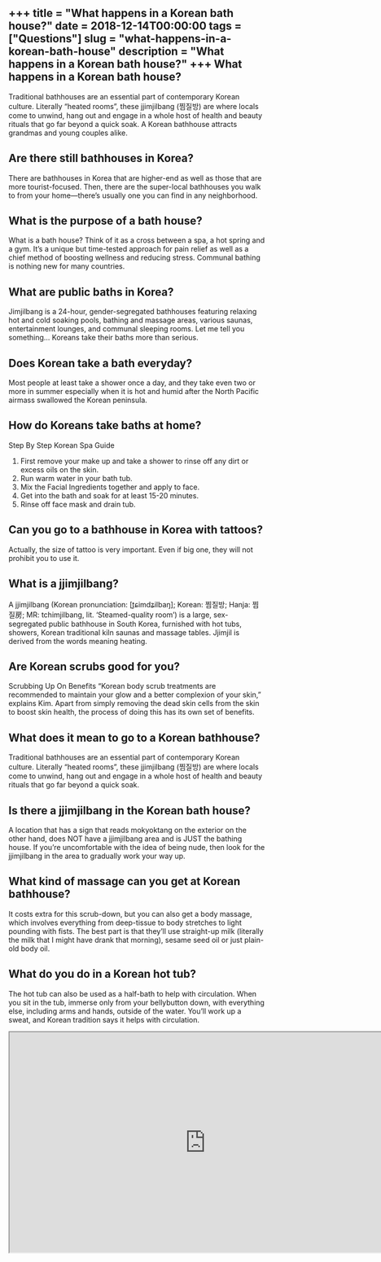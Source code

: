 +++
title = "What happens in a Korean bath house?"
date = 2018-12-14T00:00:00
tags = ["Questions"]
slug = "what-happens-in-a-korean-bath-house"
description = "What happens in a Korean bath house?"
+++
What happens in a Korean bath house?
------------------------------------

Traditional bathhouses are an essential part of contemporary Korean culture. Literally “heated rooms”, these jjimjilbang (찜질방) are where locals come to unwind, hang out and engage in a whole host of health and beauty rituals that go far beyond a quick soak. A Korean bathhouse attracts grandmas and young couples alike.

Are there still bathhouses in Korea?
------------------------------------

There are bathhouses in Korea that are higher-end as well as those that are more tourist-focused. Then, there are the super-local bathhouses you walk to from your home—there’s usually one you can find in any neighborhood.

What is the purpose of a bath house?
------------------------------------

What is a bath house? Think of it as a cross between a spa, a hot spring and a gym. It’s a unique but time-tested approach for pain relief as well as a chief method of boosting wellness and reducing stress. Communal bathing is nothing new for many countries.

What are public baths in Korea?
-------------------------------

Jimjilbang is a 24-hour, gender-segregated bathhouses featuring relaxing hot and cold soaking pools, bathing and massage areas, various saunas, entertainment lounges, and communal sleeping rooms. Let me tell you something… Koreans take their baths more than serious.

Does Korean take a bath everyday?
---------------------------------

Most people at least take a shower once a day, and they take even two or more in summer especially when it is hot and humid after the North Pacific airmass swallowed the Korean peninsula.

How do Koreans take baths at home?
----------------------------------

Step By Step Korean Spa Guide

1. First remove your make up and take a shower to rinse off any dirt or excess oils on the skin.
2. Run warm water in your bath tub.
3. Mix the Facial Ingredients together and apply to face.
4. Get into the bath and soak for at least 15-20 minutes.
5. Rinse off face mask and drain tub.

Can you go to a bathhouse in Korea with tattoos?
------------------------------------------------

Actually, the size of tattoo is very important. Even if big one, they will not prohibit you to use it.

What is a jjimjilbang?
----------------------

A jjimjilbang (Korean pronunciation: \[t͈ɕimdʑilbaŋ\]; Korean: 찜질방; Hanja: 찜질房; MR: tchimjilbang, lit. ‘Steamed-quality room’) is a large, sex-segregated public bathhouse in South Korea, furnished with hot tubs, showers, Korean traditional kiln saunas and massage tables. Jjimjil is derived from the words meaning heating.

Are Korean scrubs good for you?
-------------------------------

Scrubbing Up On Benefits “Korean body scrub treatments are recommended to maintain your glow and a better complexion of your skin,” explains Kim. Apart from simply removing the dead skin cells from the skin to boost skin health, the process of doing this has its own set of benefits.

What does it mean to go to a Korean bathhouse?
----------------------------------------------

Traditional bathhouses are an essential part of contemporary Korean culture. Literally “heated rooms”, these jjimjilbang (찜질방) are where locals come to unwind, hang out and engage in a whole host of health and beauty rituals that go far beyond a quick soak.

Is there a jjimjilbang in the Korean bath house?
------------------------------------------------

A location that has a sign that reads mokyoktang on the exterior on the other hand, does NOT have a jjimjilbang area and is JUST the bathing house. If you’re uncomfortable with the idea of being nude, then look for the jjimjilbang in the area to gradually work your way up.

What kind of massage can you get at Korean bathhouse?
-----------------------------------------------------

It costs extra for this scrub-down, but you can also get a body massage, which involves everything from deep-tissue to body stretches to light pounding with fists. The best part is that they’ll use straight-up milk (literally the milk that I might have drank that morning), sesame seed oil or just plain-old body oil.

What do you do in a Korean hot tub?
-----------------------------------

The hot tub can also be used as a half-bath to help with circulation. When you sit in the tub, immerse only from your bellybutton down, with everything else, including arms and hands, outside of the water. You’ll work up a sweat, and Korean tradition says it helps with circulation.

<iframe allow="accelerometer; autoplay; clipboard-write; encrypted-media; gyroscope; picture-in-picture" allowfullscreen="" class="__youtube_prefs__  epyt-is-override  no-lazyload" data-no-lazy="1" data-origheight="433" data-origwidth="770" data-skipgform_ajax_framebjll="" height="433" id="_ytid_97103" loading="lazy" src="https://www.youtube.com/embed/Rb-QJGq0cd0?enablejsapi=1&autoplay=0&cc_load_policy=0&cc_lang_pref=&iv_load_policy=1&loop=0&modestbranding=0&rel=1&fs=1&playsinline=0&autohide=2&theme=dark&color=red&controls=1&" title="YouTube player" width="770"></iframe>